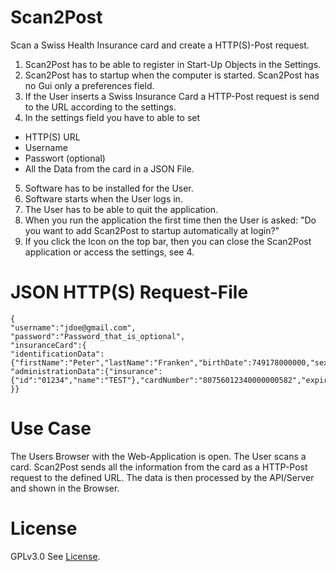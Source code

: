 # Scan2Post
Scan a Swiss Health Insurance card and create a HTTP(S)-Post request.

1. Scan2Post has to be able to register in Start-Up Objects in the Settings. 
2. Scan2Post has to startup when the computer is started. Scan2Post has no Gui only a preferences field.
3. If the User inserts a Swiss Insurance Card a HTTP-Post request is send to the URL according to the settings.
4. In the settings field you have to able to set 
 * HTTP(S) URL
 * Username
 * Passwort (optional)
 * All the Data from the card in a JSON File.
5. Software has to be installed for the User.
6. Software starts when the User logs in.
7. The User has to be able to quit the application.
8. When you run the application the first time then the User is asked: "Do you want to add Scan2Post to startup automatically at login?"
9. If you click the Icon on the top bar, then you can close the Scan2Post application or access the settings, see 4.

# JSON HTTP(S) Request-File
```
{
"username":"jdoe@gmail.com",
"password":"Password_that_is_optional",
"insuranceCard":{
"identificationData":{"firstName":"Peter","lastName":"Franken","birthDate":749178000000,"sex":1,"ssn":"7569999999410"},
"administrationData":{"insurance":{"id":"01234","name":"TEST"},"cardNumber":"80756012340000000582","expiryDate":1404079200000}
}}
```
# Use Case
The Users Browser with the Web-Application is open. The User scans a card. Scan2Post sends all the information from the card as a HTTP-Post request to the defined URL. The data is then processed by the API/Server and shown in the Browser.

# License
GPLv3.0 See [License](https://github.com/zdavatz/Scan2Post/blob/master/LICENSE).
